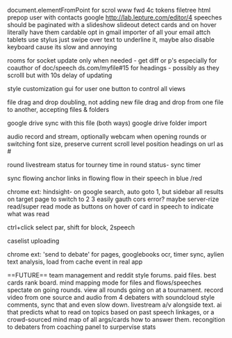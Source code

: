 document.elementFromPoint for scrol
www fwd
4c tokens
filetree html
prepop user with contacts google
http://lab.lepture.com/editor/4
speeches should be paginated with a slideshow slideout
detect cards and on hover literally have them cardable
opt in gmail importer of all your email attch
tablets use stylus just swipe over text to underline  it, maybe also disable keyboard cause its slow and annoying

rooms for socket
update only when needed - get diff or p's especially for coauthor of doc/speech
ds.com/myfile#15 for headings - possibly as they scrolll but with 10s delay of updating

style customization gui for user
one button to control all views

file drag and drop doubling, not adding new
file drag and drop from one file to another, accepting files & folders

google drive sync with this file (both ways)
google drive folder import

audio record and stream, optionally webcam
when opening rounds or switching font size, preserve current scroll level position
headings on url as #

round livestream status for tourney
time in round status- sync timer

sync flowing
anchor links in flowing
flow in their speech in blue /red

chrome ext: hindsight- on google search, auto goto 1, but sidebar all results on target page to switch to 2 3 easily
gauth cors error? maybe server-rize
read/super read mode as buttons on hover of card in speech to indicate what was read

ctrl+click select par, shift for block, 2speech

caselist uploading

chrome ext: 'send to debate' for pages, googlebooks ocr, timer sync, aylien text analysis, load from cache event in real app

==FUTURE==
 team management and reddit style forums. paid files. best cards rank board. mind mapping mode for files and flows/speeches  
 spectate on going rounds. view all rounds going on at a tournament. record video from one source and audio from 4 debaters with soundcloud style comments, sync that and even slow down. livestream a/v alongside text.
 ai that predicts what to read on topics based on past speech linkages, or a crowd-sourced mind map of all args/cards how to answer them. recongition to debaters from coaching panel to surpervise stats
